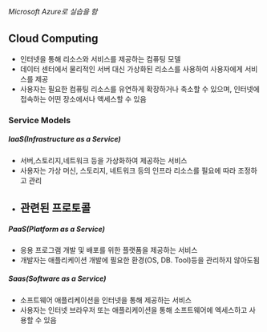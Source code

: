 ###### Microsoft Azure로 실습을 함

## Cloud Computing
+ 인터넷을 통해 리소스와 서비스를 제공하는 컴퓨팅 모델
+ 데이터 센터에서 물리적인 서버 대신 가상화된 리소스를 사용하여 사용자에게 서비스를 제공
+ 사용자는 필요한 컴퓨팅 리소스를 유연하게 확장하거나 축소할 수 있으며, 인터넷에 접속하는 어떤 장소에서나 액세스할 수 있음

### Service Models

##### IaaS(Infrastructure as a Service)
+ 서버,스토리지,네트워크 등을 가상화하여 제공하는 서비스
+ 사용자는 가상 머신, 스토리지, 네트워크 등의 인프라 리소스를 필요에 따라 조정하고 관리
+ 관련된 프로토콜
  - 

##### PaaS(Platform as a Service)
+ 응용 프로그램 개발 및 배포를 위한 플랫폼을 제공하는 서비스
+ 개발자는 애플리케이션 개발에 필요한 환경(OS, DB. Tool)등을 관리하지 않아도됨

##### Saas(Software as a Service)
+ 소프트웨어 애플리케이션을 인터넷을 통해 제공하는 서비스
+ 사용자는 인터넷 브라우저 또는 애플리케이션을 통해 소프트웨어에 엑세스하고 사용할 수 있음




